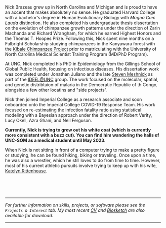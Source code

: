 Nick Brazeau grew up in North Carolina and Michigan and is proud to have an accent that makes absolutely no sense. He graduated Harvard College with a bachelor's degree in Human Evolutionary Biology with _Magna Cum Lauda_ distinction. He also completed his undergraduate thesis dissertation on the evolution of chimpanzee growth patterns under the direction of Zarin Machanda and Richard Wrangham, for which he earned Highest Honors and the Thomas T. Hoopes Prize. Following this, Nick spent nine months on a Fulbright Scholarship studying chimpanzees in the Kanyawara forest with the [Kibale Chimpanzee Project](https://kibalechimpanzees.wordpress.com/) prior to matriculating with the University of North Carolina Medical Scientist Training Program (MD/PhD Program).

At UNC, Nick completed his PhD in Epidemiology from the Gillings School of Global Public Health, focusing on infectious diseases. His dissertation work was completed under Jonathan Juliano and the late [Steven Meshnick](https://www.astmh.org/blog/august-2020/in-memoriam-steven-meshnick,-md,-phd,-fastmh) as part of the [IDEEL@UNC](https://www.med.unc.edu/medicine/infdis/ideel/) group. The work focused on the molecular, spatial, and genetic distribtuion of malaria in the Democratic Republic of th Congo, alongside a few other locatins and "side projects".

Nick then joined Imperial College as a research associate and soon onboarded onto the Imperial College COVID-19 Response Team. His work focused on re-estimating the infection fatality ratio using statistical modeling with a Bayesian approach under the direction of Robert Verity, Lucy Okell, Azra Ghani, and Neil Ferguson.


**Currently, Nick is trying to grow out his white coat (which is currently more consistent with a buzz cut). You can find him wandering the halls of UNC-SOM as a medical student until May 2023.**

When Nick is not sitting in front of a computer trying to make a pretty figure or studying, he can be found hiking, biking or traveling. Once upon a time, he was also a wrestler, which he still loves to do from time to time. However, most of his current athletic pursuits involve trying to keep up with his wife, [Katelyn Rittenhouse](https://scholar.google.com/citations?user=q6IQT_kAAAAJ&hl=en).

<br>
<br>
<br>

----
_For further information on skills, projects, or software please see the `Projects & Interest` tab. My most recent [CV]() and [Biosketch]() are also available for download._

----

